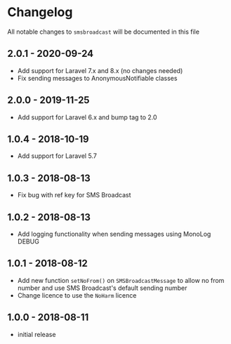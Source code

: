 # Changelog

All notable changes to `smsbroadcast` will be documented in this file

## 2.0.1 - 2020-09-24

- Add support for Laravel 7.x and 8.x (no changes needed)
- Fix sending messages to AnonymousNotifiable classes

## 2.0.0 - 2019-11-25

- Add support for Laravel 6.x and bump tag to 2.0

## 1.0.4 - 2018-10-19

- Add support for Laravel 5.7

## 1.0.3 - 2018-08-13

- Fix bug with ref key for SMS Broadcast

## 1.0.2 - 2018-08-13

- Add logging functionality when sending messages using MonoLog DEBUG

## 1.0.1 - 2018-08-12

- Add new function `setNoFrom()` on `SMSBroadcastMessage` to allow no from number and use SMS Broadcast's default sending number
- Change licence to use the `NoHarm` licence

## 1.0.0 - 2018-08-11

- initial release
